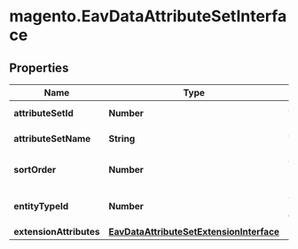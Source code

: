 # magento.EavDataAttributeSetInterface

## Properties
Name | Type | Description | Notes
------------ | ------------- | ------------- | -------------
**attributeSetId** | **Number** | Attribute set ID | [optional] 
**attributeSetName** | **String** | Attribute set name | 
**sortOrder** | **Number** | Attribute set sort order index | 
**entityTypeId** | **Number** | Attribute set entity type id | [optional] 
**extensionAttributes** | [**EavDataAttributeSetExtensionInterface**](EavDataAttributeSetExtensionInterface.md) |  | [optional] 


